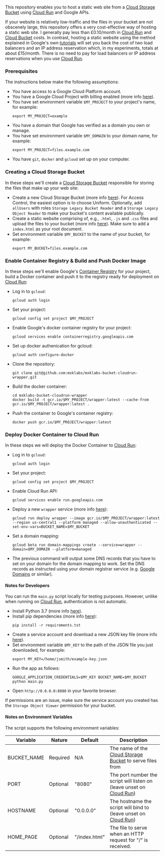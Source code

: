 This repository enables you to host a static web site from a [Cloud Storage Bucket](https://cloud.google.com/storage/) using [Cloud Run](https://cloud.google.com/compute/cloud-run) and Google APIs.

If your website is relatively low-traffic and the files in your bucket are not obscenely large, this repository offers a very cost-effective way of hosting a static web site. I generally pay less than £0.10/month in [Cloud Run](https://cloud.google.com/compute/cloud-run) and [Cloud Bucket](https://cloud.google.com/storage/docs/creating-buckets) costs. In contrast, hosting a static website using the method explained in Google's own [tutorials](https://cloud.google.com/storage/docs/hosting-static-website) will set you back the cost of two load balancers and an IP address reservation which, in my experiments, totals at about £15/month. There is no need to pay for load balancers or IP address reservations when you use [Cloud Run](https://cloud.google.com/compute/cloud-run).

### Prerequisites

The instructions below make the following assumptions:

* You have access to a Google Cloud Platform account.
* You have a Google Cloud Project with billing enabled (more info [here](https://cloud.google.com/billing/docs/how-to/modify-project)). 
* You have set environment variable `$MY_PROJECT` to your project's name, for example:
  ```
  export MY_PROJECT=example
  ```
* You have a domain that Google has verified as a domain you own or manage.
* You have set environment variable `$MY_DOMAIN` to your domain name, for example:
  ```
  export MY_PROJECT=files.example.com
  ```
* You have `git`, `docker` and `gcloud` set up on your computer.

### Creating a Cloud Storage Bucket

In these steps we'll create a [Cloud Storage Bucket](https://cloud.google.com/storage/) responsible for storing the files that make up your web site:

* Create a new Cloud Storage Bucket (more info [here](https://cloud.google.com/storage/docs/creating-buckets)). For Access Control, the easiest option is to choose Uniform. Optionally, add `allUsers` with roles `Storage Legacy Bucket Reader` and a `Storage Legacy Object Reader` to make your bucket's content available publically.
* Create a static website comprising of, e.g., `.html`, `.js` and `.css` files and upload the files to your bucket (more info [here](https://cloud.google.com/storage/docs/uploading-objects)). Make sure to add a `index.html` as your root document.
* Set environment variable `$MY_BUCKET` to the name of your bucket, for example:
  ```
  export MY_BUCKET=files.example.com
  ```

### Enable Container Registry & Build and Push Docker Image

In these steps we'll enable Google's [Container Registry](https://cloud.google.com/container-registry) for your project, build a Docker container and push it to the registry ready for deployment on [Cloud Run](https://cloud.google.com/compute/cloud-run):

* Log in to `gcloud`:
  ```
  gcloud auth login
  ```
* Set your project:
  ```
  gcloud config set project $MY_PROJECT
  ```
* Enable Google's docker container registry for your project:
  ```
  gcloud services enable containerregistry.googleapis.com
  ```
* Set up docker authenication for gcloud:
  ```
  gcloud auth configure-docker
  ```
* Clone the repository:
  ```
  git clone git@github.com:mxklabs/mxklabs-bucket-cloudrun-wrapper.git
  ```

* Build the docker container:
  ```
  cd mxklabs-bucket-cloudrun-wrapper
  docker build -t gcr.io/$MY_PROJECT/wrapper:latest --cache-from gcr.io/$MY_PROJECT/wrapper:latest .
  ```

* Push the container to Google's container registry:
  ```
  docker push gcr.io/$MY_PROJECT/wrapper:latest
  ```

### Deploy Docker Container to Cloud Run

In these steps we will deploy the Docker Container to [Cloud Run](https://cloud.google.com/compute/cloud-run):

* Log in to `gcloud`:
  ```
  gcloud auth login
  ```
* Set your project:
  ```
  gcloud config set project $MY_PROJECT
  ```
* Enable Cloud Run API:
  ```
  gcloud services enable run.googleapis.com
  ```
* Deploy a new `wrapper` service (more info [here](https://cloud.google.com/sdk/gcloud/reference/run/deploy)):
  ```
  gcloud run deploy wrapper --image gcr.io/$MY_PROJECT/wrapper:latest --region us-central1 --platform managed --allow-unauthenticated --set-env-vars=BUCKET_NAME=$MY_BUCKET
  ```
* Set a domain mapping:
  ```
  gcloud beta run domain-mappings create --service=wrapper --domain=$MY_DOMAIN --platform=managed
  ```
* The previous command will output some DNS records that you have to set on your domain for the domain mapping to work. Set the DNS records as instructed using your domain registrar service (e.g. [Google Domains](https://domains.google.com/) or similar).

#### Notes for Developers

You can run the `main.py` script locally for testing purposes. However, unlike when running on [Cloud Run](https://cloud.google.com/compute/cloud-run), authentication is not automatic.

* Install Python 3.7 (more info [here](https://www.python.org/downloads/)).
* Install pip dependencies (more info [here](https://packaging.python.org/tutorials/installing-packages/)):
  ```
  pip install -r requirements.txt
  ```
* Create a service account and download a new JSON key file (more info [here](https://cloud.google.com/storage/docs/reference/libraries#client-libraries-install-python)).
* Set environment variable `$MY_KEY` to the path of the JSON file you just downloaded, for example:
  ```
  export MY_KEY=/home/jsmith/example-key.json
  ```
* Run the app as follows:
  ```
  GOOGLE_APPLICATION_CREDENTIALS=$MY_KEY BUCKET_NAME=$MY_BUCKET python main.py
  ```
* Open `http://0.0.0.0:8080` in your favorite browser.

If permissions are an issue, make sure the service account you created has the `Storage Object Viewer` permission for your bucket.

#### Notes on Environment Variables

The script supports the following environment variables:

| Variable    | Nature      | Default     | Description |
| ----------- | ----------- | ----------- | ----------- |
| BUCKET_NAME | Required    | N/A         | The name of the [Cloud Storage Bucket](https://cloud.google.com/storage/) to serve files from  |
| PORT        | Optional    | "8080"      | The port number the script will listen on (leave unset on [Cloud Run](https://cloud.google.com/compute/cloud-run)) |
| HOSTNAME    | Optional    | "0.0.0.0"   | The hostname the script will bind to (leave unset on [Cloud Run](https://cloud.google.com/compute/cloud-run)) |
| HOME_PAGE    | Optional    | "/index.html"   | The file to serve when an HTTP request for "/" is received. |
